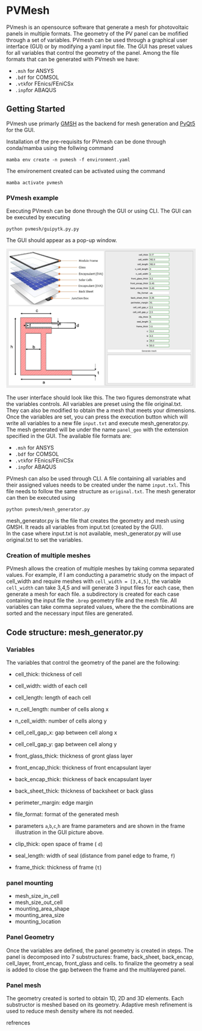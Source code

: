 # PVMesh


PVmesh is an opensource software that generate a mesh for photovoltaic panels in multiple formats. 
The geometry of the PV panel can be mofified through a set of variables.
PVmesh can be used through a graphical user interface (GUI) or by modifying a yaml input file.
The GUI has preset values for all variables that control the geometry of the panel. 
Among the file formats that can be generated with PVmesh we have:
- `.msh` for ANSYS 
- `.bdf` for COMSOL 
- `.vtk`for FEnics/FEniCSx 
- `.inp`for ABAQUS 


## Getting Started 

PVmesh use primarly [GMSH](https://gmsh.info) as the backend for mesh generation and  [PyQt5](https://www.riverbankcomputing.com/static/Docs/PyQt5/) for the GUI.

Installation of the pre-requisits for PVmesh can be done through conda/mamba using the follwing command

```
mamba env create -n pvmesh -f environment.yaml
```

The environement created can be activated using the command 

``` 
mamba activate pvmesh
```

### PVmesh example

Executing PVmesh can be done through the GUI or using CLI. 
The GUI can be executed by executing

```
python pvmesh/guipytk.py.py 
```

The GUI should appear as a pop-up window. 

![alt text](figures/gui2.png "")

The user interface should look like this. 
The two figures demonstrate what the variables controls. 
All variables are preset using the file original.txt.
They can also be modified to obtain the a mesh that meets your dimensions. 
Once the variables are set, you can press the execution button which will write all variables to a new file `input.txt` and execute mesh_generator.py.
The mesh generated will be under the name `panel_geo` with the extension specified in the GUI. 
The available file formats are:
 - `.msh` for ANSYS
 - `.bdf` for COMSOL
 - `.vtk`for FEnics/FEniCSx
 - `.inp`for ABAQUS



PVmesh can also be used through CLI. 
A file containing all variables and their assigned values needs to be created under the name `input.txl`.
This file needs to follow the same structure as `original.txt`. 
The mesh generator can then be executed using 

```
python pvmesh/mesh_generator.py
```



mesh_generator.py is the file that creates the geometry and mesh using GMSH. 
It reads all variables from input.txt (created by the GUI).  
In the case where input.txt is not available, mesh_generator.py will use original.txt to set the variables.

### Creation of multiple meshes 

PVmesh allows the creation of multiple meshes by taking comma separated values. 
For example, if I am conducting a parametric study on the impact of cell_width and require meshes with `cell_width = [3,4,5]`, the variable `cell_width` can take 3,4,5 and will generate 3 input files for each case, then generate a mesh for each file. 
a subdirectory is created for each case containing the input file the `.brep` geometry file and the mesh file.
All variables can take comma seprated values, where the the combinations are sorted and the necessary input files are generated.




## Code structure:  mesh_generator.py

### Variables 

The variables that control the geometry of the panel are the following:

- cell_thick: thickness of cell 
  
- cell_width: width of each cell 
- cell_length: length of each cell 
- n_cell_length: number of cells along x       
- n_cell_width: number of cells along y   
- cell_cell_gap_x: gap between cell along x
- cell_cell_gap_y: gap between cell along y

- front_glass_thick: thickness of gront glass layer
- front_encap_thick: thickness of front encapsulant layer
- back_encap_thick: thickness of back encapsulant layer

- back_sheet_thick: thickness of backsheet or back glass
- perimeter_margin: edge margin
- file_format: format of the generated mesh



- parameters `a`,`b`,`c`,`h` are frame parameters and are shown in the frame illustration in the GUI picture above. 

- clip_thick: open space of frame ( `d`) 
- seal_length: width of seal (distance from panel edge to frame, `f`)
- frame_thick:  thickness of frame (`t`)


### panel mounting

- mesh_size_in_cell
- mesh_size_out_cell
- mounting_area_shape
- mounting_area_size
- mounting_location


### Panel Geometry

Once the variables are defined, the panel geometry is created in steps. 
The panel is decomposed into 7 substructures: frame, back_sheet, back_encap, cell_layer, front_encap, front_glass and cells. 
to finalize the geometry a seal is added to close the gap between the frame and the multilayered panel. 

### Panel mesh 

The geometry created is sorted to obtain 1D, 2D and 3D elements. 
Each substructor is meshed based on its geometry.
Adaptive mesh refinement is used to reduce mesh density where its not needed. 









refrences 
